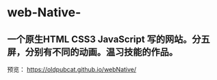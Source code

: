 # web-Native-
## 一个原生HTML CSS3 JavaScript 写的网站。分五屏，分别有不同的动画。温习技能的作品。
预览： https://oldpubcat.github.io/webNative/
